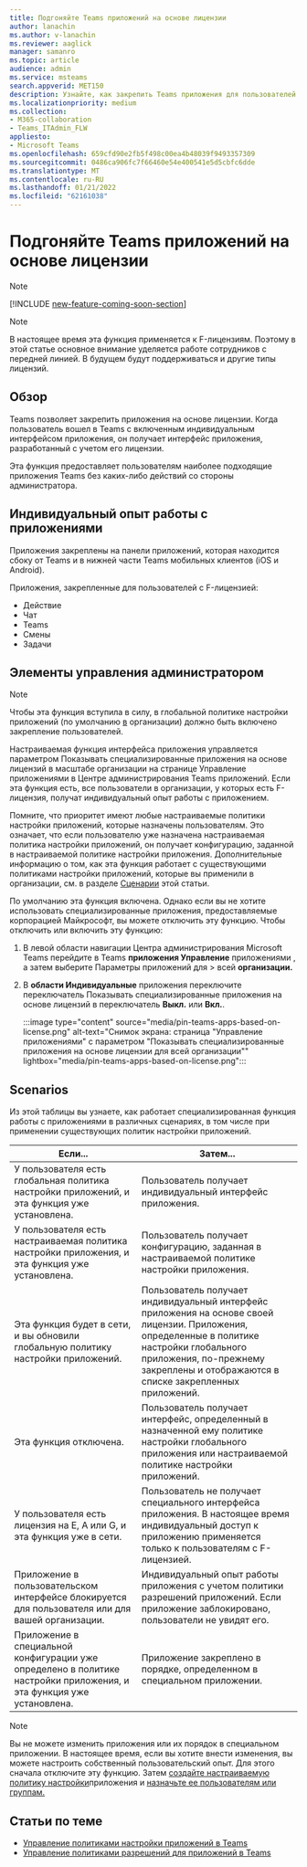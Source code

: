 ```yaml
---
title: Подгоняйте Teams приложений на основе лицензии
author: lanachin
ms.author: v-lanachin
ms.reviewer: aaglick
manager: samanro
ms.topic: article
audience: admin
ms.service: msteams
search.appverid: MET150
description: Узнайте, как закрепить Teams приложения для пользователей в организации на основе лицензии.
ms.localizationpriority: medium
ms.collection:
- M365-collaboration
- Teams_ITAdmin_FLW
appliesto:
- Microsoft Teams
ms.openlocfilehash: 659cfd90e2fb5f498c00ea4b48039f9493357309
ms.sourcegitcommit: 0486ca906fc7f66460e54e400541e5d5cbfc6dde
ms.translationtype: MT
ms.contentlocale: ru-RU
ms.lasthandoff: 01/21/2022
ms.locfileid: "62161038"
---
```

# <a name="tailor-your-teams-apps-based-on-license"></a>Подгоняйте Teams приложений на основе лицензии

> [!NOTE]
> [!INCLUDE [new-feature-coming-soon-section](includes/new-feature-coming-soon-section.md)]

> [!NOTE]
> В настоящее время эта функция применяется к F-лицензиям. Поэтому в этой статье основное внимание уделяется работе сотрудников с передней линией. В будущем будут поддерживаться и другие типы лицензий.

## <a name="overview"></a>Обзор

Teams позволяет закрепить приложения на основе лицензии. Когда пользователь вошел в Teams с включенным индивидуальным интерфейсом приложения, он получает интерфейс приложения, разработанный с учетом его лицензии.

Эта функция предоставляет пользователям наиболее подходящие приложения Teams без каких-либо действий со стороны администратора.

## <a name="tailored-app-experience"></a>Индивидуальный опыт работы с приложениями

Приложения закреплены на панели приложений, которая находится сбоку от Teams и в нижней части Teams мобильных клиентов (iOS и Android).

Приложения, закрепленные для пользователей с F-лицензией:

- Действие
- Чат
- Teams
- Смены
- Задачи

## <a name="admin-controls"></a>Элементы управления администратором

> [!NOTE]
> Чтобы эта функция вступила в силу, в глобальной политике настройки приложений (по умолчанию [в](teams-app-setup-policies.md) организации) должно быть включено закрепление пользователей.

Настраиваемая функция интерфейса приложения  управляется параметром Показывать специализированные приложения на [](manage-apps.md#manage-org-wide-app-settings) основе лицензий в масштабе организации на странице Управление приложениями в Центре администрирования Teams приложений. Если эта функция есть, все пользователи в организации, у которых есть F-лицензия, получат индивидуальный опыт работы с приложением.

Помните, что приоритет имеют любые настраиваемые политики настройки приложений, которые назначены пользователям. Это означает, что если пользователю уже назначена настраиваемая политика настройки приложений, он получает конфигурацию, заданной в настраиваемой политике настройки приложения. Дополнительные информацию о том, как эта функция работает с существующими политиками настройки приложений, которые вы применили в организации, см. в разделе [Сценарии](#scenarios) этой статьи.

По умолчанию эта функция включена. Однако если вы не хотите использовать специализированные приложения, предоставляемые корпорацией Майкрософт, вы можете отключить эту функцию. Чтобы отключить или включить эту функцию:

1. В левой области навигации Центра администрирования Microsoft Teams перейдите в Teams **приложения Управление** приложениями , а затем выберите Параметры приложений для  >  всей **организации.**
2. В **области Индивидуальные**  приложения переключите переключатель Показывать специализированные приложения на основе лицензий в переключатель **Выкл.** или **Вкл.**.

    :::image type="content" source="media/pin-teams-apps-based-on-license.png" alt-text="Снимок экрана: страница "Управление приложениями" с параметром "Показывать специализированные приложения на основе лицензии для всей организации"" lightbox="media/pin-teams-apps-based-on-license.png":::

## <a name="scenarios"></a>Scenarios

Из этой таблицы вы узнаете, как работает специализированная функция работы с приложениями в различных сценариях, в том числе при применении существующих политик настройки приложений.

|Если...  |Затем... |
|---------|---------|
|У пользователя есть глобальная политика настройки приложений, и эта функция уже установлена.     | Пользователь получает индивидуальный интерфейс приложения.        |
|У пользователя есть настраиваемая политика настройки приложения, и эта функция уже установлена.    |Пользователь получает конфигурацию, заданная в настраиваемой политике настройки приложения.          |
|Эта функция будет в сети, и вы обновили глобальную политику настройки приложений.     |Пользователь получает индивидуальный интерфейс приложения на основе своей лицензии. Приложения, определенные в политике настройки глобального приложения, по-прежнему закреплены и отображаются в списке закрепленных приложений.          |
|Эта функция отключена.   | Пользователь получает интерфейс, определенный в назначенной ему политике настройки глобального приложения или настраиваемой политике настройки приложений.          |
|У пользователя есть лицензия на E, A или G, и эта функция уже в сети.   | Пользователь не получает специального интерфейса приложения. В настоящее время индивидуальный доступ к приложению применяется только к пользователям с F-лицензией.        |
|Приложение в пользовательском интерфейсе блокируется для пользователя или для вашей организации.      |Индивидуальный опыт работы приложения с учетом политики разрешений приложений. Если приложение заблокировано, пользователи не увидят его.           |
|Приложение в специальной конфигурации уже определено в политике настройки приложения, и эта функция уже установлена. |Приложение закреплено в порядке, определенном в специальном приложении.        |

> [!NOTE]
> Вы не можете изменить приложения или их порядок в специальном приложении. В настоящее время, если вы хотите внести изменения, вы можете настроить собственный пользовательский опыт. Для этого сначала отключите эту функцию. Затем [создайте настраиваемую политику настройки](teams-app-setup-policies.md)приложения и [назначьте ее пользователям или группам.](assign-policies-users-and-groups.md)

## <a name="related-articles"></a>Статьи по теме

- [Управление политиками настройки приложений в Teams](teams-app-setup-policies.md)
- [Управление политиками разрешений для приложений в Teams](teams-app-permission-policies.md)
